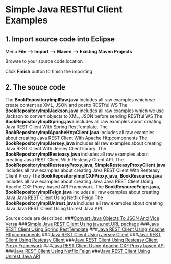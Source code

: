 # Simple Java RESTful Client Examples 


## 1. Import source code into Eclipse

Menu **File –> Import –> Maven –> Existing Maven Projects**

Browse to your source code location

Click **Finish** button to finish the importing

## 2. The souce code

The **BookRepositoryImplRaw.java** includes all raw examples which we create content as XML, JSON and postto RESTful WS
The **BookRepositoryImplJackson.java** includes all raw examples which we use Jackson to convert objects to XML, JSON before sending RESTful WS
The **BookRepositoryImplSpring.java** includes all raw examples about creating Java REST Client With Spring RestTemplate. 
The **BookRepositoryImplApacheHttpClient.java** includes all raw examples about creating Java REST Client With Apache Httpcomponents
The **BookRepositoryImplJersey.java** includes all raw examples about creating Java REST Client With Jersey Client library.
The **BookRepositoryImplResteasy.java** includes all raw examples about creating Java REST Client With Resteasy Client API.
The **BookRepositoryImplResteasyProxy.java, SimpleResteasyProxyClient.java** includes all raw examples about creating Java REST Client With Resteasy Client Proxy 
The **BookRepositoryImplCXFProxy.java, BookResource.java** includes all raw examples about creating Java Java REST Client Using Apache CXF Proxy-based API 
Framework.
The **BookResourceFeign.java, BookRepositoryImplFeign.java** includes all raw examples about creating Java Java REST Client Using Netflix Feign
The **BookRepositoryImplUnirest.java** includes all raw examples about creating Java Java REST Client Using Unirest Java API

Source code are described:
###[Convert Java Objects To JSON And Vice Versa](http://howtoprogram.xyz/2016/07/01/convert-java-objects-json-vice-versa/)
###[Simple Java REST Client Using java.net.URL package](http://howtoprogram.xyz/2016/07/02/simple-java-rest-client-using-java-net-url-package)
###[Java REST Client Using Spring RestTemplate](http://howtoprogram.xyz/2016/07/03/java-rest-client-using-spring-resttemplate/)
###[Java REST Client Using Apache Httpcomponents](http://howtoprogram.xyz/2016/07/04/java-rest-client-using-apache-httpcomponents/)
###[Java REST Client Using Jersey Client](http://howtoprogram.xyz/2016/07/05/java-rest-client-using-jersey-client/)
###[Java REST Client Using Resteasy Client](http://howtoprogram.xyz/2016/07/12/java-rest-client-using-resteasy-client/)
###[Java REST Client Using Resteasy Client Proxy Framework](http://howtoprogram.xyz/2016/07/13/java-rest-client-using-resteasy-client-proxy-framework/)
###[Java REST Client Using Apache CXF Proxy based API](http://howtoprogram.xyz/2016/07/15/java-rest-client-using-apache-cxf-proxy-based-api/)
###[Java REST Client Using Netflix Feign](http://howtoprogram.xyz/2016/07/18/java-rest-client-using-netflix-feign/)
###[Java REST Client Using Unirest Java API](http://howtoprogram.xyz/2016/07/27/java-rest-client-using-unirest-java-api/)